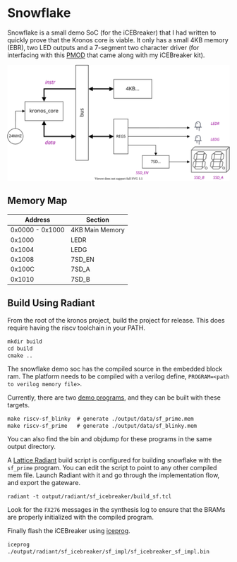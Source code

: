 # Snowflake

Snowflake is a small demo SoC (for the iCEBreaker) that I had written to quickly prove that the Kronos core is viable. It only has a small 4KB memory (EBR), two LED outputs and a 7-segment two character driver (for interfacing with this [PMOD](https://1bitsquared.com/collections/fpga/products/pmod-7-segment-display) that came along with my iCEBreaker kit).

![Snowflake SoC](_images/snowflake_soc.svg)

## Memory Map

Address | Section
--------|----------
0x0000 - 0x1000 | 4KB Main Memory
0x1000| LEDR
0x1004| LEDG
0x1008| 7SD_EN
0x100C| 7SD_A
0x1010| 7SD_B

## Build Using Radiant

From the root of the kronos project, build the project for release. This does require having the riscv toolchain in your PATH.

```
mkdir build
cd build
cmake ..

```

The snowflake demo soc has the compiled source in the embedded block ram. The platform needs to be compiled with a verilog define,  `PROGRAM=<path to verilog memory file>`.

Currently, there are two [demo programs](https://github.com/SonalPinto/kronos/tree/master/src/snowflake), and they can be built with these targets.
```
make riscv-sf_blinky  # generate ./output/data/sf_prime.mem
make riscv-sf_prime   # generate ./output/data/sf_blinky.mem

```

You can also find the bin and objdump for these programs in the same output directory.

A [Lattice Radiant](http://www.latticesemi.com/Products/DesignSoftwareAndIP/FPGAandLDS/Radiant) build script is configured for building snowflake with the `sf_prime` program. You can edit the script to point to any other compiled mem file. Launch Radiant with it and go through the implementation flow, and export the gateware.

```
radiant -t output/radiant/sf_icebreaker/build_sf.tcl

```

Look for the `FX276` messages in the synthesis log to ensure that the BRAMs are properly initialized with the compiled program.

Finally flash the iCEBreaker using [iceprog](https://github.com/cliffordwolf/icestorm/tree/master/iceprog).

```
iceprog ./output/radiant/sf_icebreaker/sf_impl/sf_icebreaker_sf_impl.bin

```
